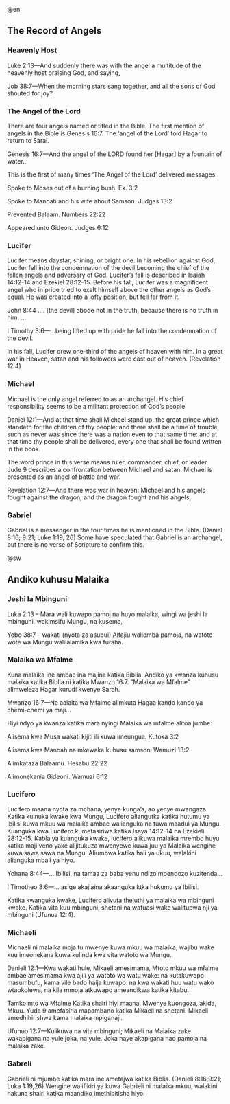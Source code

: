 @en

<h2>The Record of Angels</h2>

<h3>Heavenly Host</h3>

<p>Luke 2:13&#8212;And suddenly there was with the angel a multitude of the heavenly host praising God, and saying,</p>
<p>Job 38:7&#8212;When the morning stars sang together, and all the sons of God shouted for joy?</p>

<h3>The Angel of the Lord</h3>

<p>There are four angels named or titled in the Bible. The first mention of angels in the Bible is Genesis 16:7. The &#8216;angel of the Lord&#8217; told Hagar to return to Sarai. </p>

<p>Genesis 16:7&#8212;And the angel of the LORD found her [Hagar] by a fountain of water&#8230;</p>
<p>This is the first of many times &#8216;The Angel of the Lord&#8217; delivered messages:</p>
<p>Spoke to Moses out of a burning bush. Ex. 3:2</p>
<p>Spoke to Manoah and his wife about Samson. Judges 13:2</p>
<p>Prevented Balaam. Numbers 22:22</p>
<p>Appeared unto Gideon. Judges 6:12</p>


<h3>Lucifer</h3>

<p>Lucifer means daystar, shining, or bright one. In his rebellion against God, Lucifer fell into the condemnation of the devil becoming the chief of the fallen angels and adversary of God. Lucifer&#8217;s fall is described in Isaiah 14:12-14 and Ezekiel 28:12-15. Before his fall, Lucifer was a magnificent angel who in pride tried to exalt himself above the other angels as God&#8217;s equal. He was created into a lofty position, but fell far from it.</p>

<p>John 8:44 &#8230;. [the devil] abode not in the truth, because there is no truth in him. &#8230;</p>
<p>I Timothy 3:6&#8212;&#8230;being lifted up with pride he fall into the condemnation of the devil.</p>

<p>In his fall, Lucifer drew one-third of the angels of heaven with him. In a great war in Heaven, satan and his followers were cast out of heaven. (Revelation 12:4)</p>

<h3>Michael</h3>

<p>Michael is the only angel referred to as an archangel. His chief responsibility seems to be a militant protection of God&#8217;s people.</p>

<p>Daniel 12:1&#8212;And at that time shall Michael stand up, the great prince which standeth for the children of thy people: and there shall be a time of trouble, such as never was since there was a nation even to that same time: and at that time thy people shall be delivered, every one that shall be found written in the book.</p>

<p>The word prince in this verse means ruler, commander, chief, or leader. Jude 9 describes a confrontation between Michael and satan. Michael is presented as an angel of battle and war.</p>

<p>Revelation 12:7&#8212;And there was war in heaven: Michael and his angels fought against the dragon; and the dragon fought and his angels,</p>

<h3>Gabriel</h3>

<p>Gabriel is a messenger in the four times he is mentioned in the Bible. (Daniel 8:16; 9:21; Luke 1:19, 26) Some have speculated that Gabriel is an archangel, but there is no verse of Scripture to confirm this.</p>



@sw

<h2>Andiko kuhusu Malaika</h2>

<h3>Jeshi la Mbinguni</h3>

<p>Luka 2:13 &#8211; Mara wali kuwapo pamoj na huyo malaika, wingi wa jeshi la mbinguni, wakimsifu Mungu, na kusema,</p>
<p>Yobo 38:7 &#8211; wakati (nyota za asubui) Alfajiu waliemba pamoja, na watoto wote wa Mungu walilalamika kwa furaha.</p>

<h3>Malaika wa Mfalme</h3>

<p>Kuna malaika ine ambae ina majina katika Biblia. Andiko ya kwanza kuhusu malaika katika Biblia ni katika Mwanzo 16:7. &#8220;Malaika wa Mfalme&#8221; alimweleza Hagar kurudi kwenye Sarah.</p>

<p>Mwanzo 16:7&#8212;Na aalaita wa Mfalme alimkuta Hagaa kando kando ya chemi-chemi ya maji&#8230;</p>

<p>Hiyi ndyo ya kwanza katika mara nyingi Malaika wa mfalme alitoa jumbe:</p>
<p>Alisema kwa Musa wakati kijiti ili kuwa imeungua. Kutoka 3:2</p>
<p>Alisema kwa Manoah na mkewake kuhusu samsoni Wamuzi 13:2</p>
<p>Alimkataza Balaamu. Hesabu 22:22</p>
<p>Alimonekania Gideoni. Wamuzi 6:12</p>

<h3>Lucifero </h3>

<p>Lucifero maana nyota za mchana, yenye kunga&#8217;a, ao yenye mwangaza. Katika kuinuka kwake kwa Mungu, Lucifero aliangutka katika hutumu ya Ibilisi kuwa mkuu wa malaika ambae walianguka na tuwa maadui ya Mungu. Kuanguka kwa Lucifero kumefasiriwa katika Isaya 14:12-14 na Ezekieli 28:12-15. Kabla ya kuanguka kwake, lucifero alikuwa malaika mrembo huyu katika maji veno yake alijitukuza mwenyewe kuwa juu ya Malaika wengine kuwa sawa sawa na Mungu. Aliumbwa katika hali ya ukuu, walakini alianguka mbali ya hiyo. </p>

<p>Yohana 8:44&#8212;&#8230; Ibilisi, na tamaa za baba yenu ndizo mpendozo kuzitenda&#8230;</p>
<p>I Timotheo 3:6&#8212;&#8230; asige akajiaina akaanguka ktka hukumu ya Ibilisi.</p>

<p>Katika kwanguka kwake, Lucifero alivuta theluthi ya malaika wa mbinguni kwake. Katika vita kuu mbinguni, shetani na wafuasi wake walitupwa nji ya mbinguni (Ufunua 12:4).</p>

<h3>Michaeli</h3>

<p>Michaeli ni malaika moja tu mwenye kuwa mkuu wa malaika, wajibu wake kuu imeonekana kuwa kulinda kwa vita watoto wa Mungu. </p>

<p>Danieli 12:1&#8212;Kwa wakati hule, Mikaeli amesimama, Mtoto mkuu wa mfalme ambae amesimama kwa ajili ya watoto wa watu wake: na kutakuwapo masumbufu, kama vile bado haija kuwapo: na kwa wakati huu watu wako wtaokolewa, na kila mmoja atkuwapo ameandikwa katika kitabu.</p>

<p>Tamko mto wa Mfalme Katika shairi hiyi maana. Mwenye kuongoza, akida, Mkuu. Yuda 9 amefasiria mapambano katika Mikaeli na shetani. Mikaeli amedhihirishwa kama malaika mpiganaji.</p>

<p>Ufunuo 12:7&#8212;Kulikuwa na vita mbinguni; Mikaeli na Malaika zake wakapigana na yule joka, na yule. Joka naye akapigana nao pamoja na malaika zake.</p>

<h3>Gabreli</h3>

<p>Gabrieli ni mjumbe katika mara ine ametajwa katika Biblia. (Danieli 8:16;9:21; Luka 1:19,26) Wengine walifikiri ya kuwa Gabrieli ni malaika mkuu, walakini hakuna shairi katika maandiko imethibitisha hiyo.</p>


